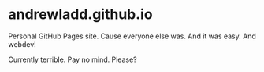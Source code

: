 # andrewladd.github.io
Personal GitHub Pages site. Cause everyone else was. And it was easy. And webdev!


Currently terrible. Pay no mind. Please?